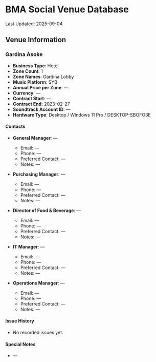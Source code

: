 # BMA Social Venue Database

Last Updated: 2025-09-04

## Venue Information

### Gardina Asoke
- **Business Type**: Hotel
- **Zone Count**: 1
- **Zone Names**: Gardina Lobby
- **Music Platform**: SYB
- **Annual Price per Zone**: —
- **Currency**: —
- **Contract Start**: —
- **Contract End**: 2023-02-27
- **Soundtrack Account ID**: —
- **Hardware Type**: Desktop / Windows 11 Pro / DESKTOP-SBOFO3E

#### Contacts
- **General Manager**: —
  - Email: —
  - Phone: —
  - Preferred Contact: —
  - Notes: —

- **Purchasing Manager**: —
  - Email: —
  - Phone: —
  - Preferred Contact: —
  - Notes: —

- **Director of Food & Beverage**: —
  - Email: —
  - Phone: —
  - Preferred Contact: —
  - Notes: —

- **IT Manager**: —
  - Email: —
  - Phone: —
  - Preferred Contact: —
  - Notes: —

- **Operations Manager**: —
  - Email: —
  - Phone: —
  - Preferred Contact: —
  - Notes: —

#### Issue History
- No recorded issues yet.

#### Special Notes
- —

